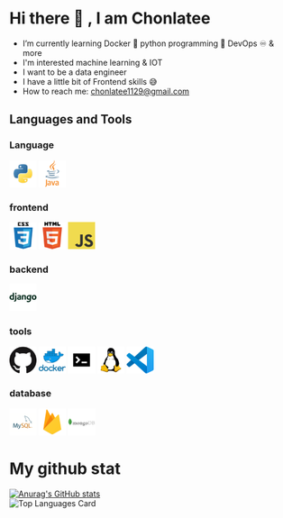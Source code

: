 # Hi there 👋 , I am Chonlatee
- I’m currently learning Docker 🐋  python programming 🐍 DevOps ♾️ & more
- I'm interested machine learning & IOT
- I want to be a data engineer
- I have a little bit of Frontend skills 😅
- How to reach me: chonlatee1129@gmail.com
## Languages and Tools
### Language
<a href="url"><img src="https://github.com/github/explore/blob/main/topics/python/python.png" height="48" width="48" ></a>
<a href="url"><img src="https://github.com/github/explore/blob/main/topics/java/java.png" height="48" width="48" ></a>
### frontend
<a href="url"><img src="https://github.com/github/explore/blob/main/topics/css/css.png" height="48" width="48" ></a>
<a href="url"><img src="https://github.com/github/explore/blob/main/topics/html/html.png" height="48" width="48" ></a>
<a href="url"><img src="https://github.com/github/explore/blob/main/topics/javascript/javascript.png" height="48" width="48" ></a>
### backend
<a href="url"><img src="https://github.com/github/explore/blob/main/topics/django/django.png" height="48" width="48" ></a>
### tools
<a href="url"><img src="https://github.com/github/explore/blob/main/topics/github/github.png" height="48" width="48" ></a>
<a href="url"><img src="https://github.com/github/explore/blob/main/topics/docker/docker.png" height="48" width="48" ></a>
<a href="url"><img src="https://github.com/github/explore/blob/main/topics/cli/cli.png" height="48" width="48" ></a>
<a href="url"><img src="https://github.com/github/explore/blob/main/topics/linux/linux.png" height="48" width="48" ></a>
<a href="url"><img src="https://github.com/github/explore/blob/main/topics/visual-studio-code/visual-studio-code.png" height="48" width="48" ></a>
### database
<a href="url"><img src="https://github.com/github/explore/blob/main/topics/mysql/mysql.png" height="48" width="48" ></a>
<a href="url"><img src="https://github.com/github/explore/blob/main/topics/firebase/firebase.png" height="48" width="48" ></a>
<a href="url"><img src="https://github.com/github/explore/blob/main/topics/mongodb/mongodb.png" height="48" width="48" ></a>
# My github stat
[![Anurag's GitHub stats](https://github-readme-stats.vercel.app/api?username=chonlatee11&theme=bear&show_icons=true&icon_color=DF3C89)](https://github.com/anuraghazra/github-readme-stats)
\
![Top Languages Card](https://github-readme-stats.vercel.app/api/top-langs/?username=chonlatee11&layout=compact)
